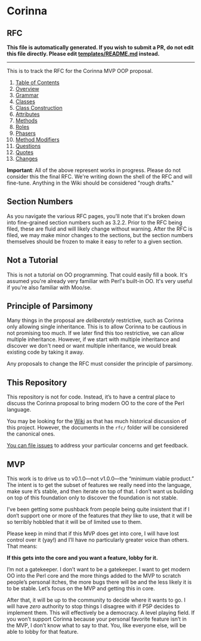 # Corinna

## RFC

**This file is automatically generated. If you wish to submit a PR, do not
edit this file directly. Please edit
[templates/README.md](https://github.com/Ovid/Cor/tree/master/templates/README.md) instead.**

---

This is to track the RFC for the Corinna MVP OOP proposal.

1. [Table of Contents](rfc/toc.md)
2. [Overview](rfc/overview.md)
3. [Grammar](rfc/grammar.md)
4. [Classes](rfc/classes.md)
5. [Class Construction](rfc/class-construction.md)
6. [Attributes](rfc/attributes.md)
7. [Methods](rfc/methods.md)
8. [Roles](rfc/roles.md)
9. [Phasers](rfc/phasers.md)
10. [Method Modifiers](rfc/method-modifiers.md)
11. [Questions](rfc/questions.md)
12. [Quotes](rfc/quotes.md)
13. [Changes](rfc/major-changes.md)


**Important**: All of the above represent works in progress. Please do not
consider this the final RFC. We're writing down the shell of the RFC and will
fine-tune. Anything in the Wiki should be considered "rough drafts."

## Section Numbers

As you navigate the various RFC pages, you'll note that it's broken down into
fine-grained section numbers such as 3.2.2. Prior to the RFC being filed,
these are fluid and will likely change without warning. After the RFC is
filed, we may make minor changes to the sections, but the section numbers
themselves should be frozen to make it easy to refer to a given section.

## Not a Tutorial

This is not a tutorial on OO programming. That could easily fill a book. It's
assumed you're already very familiar with Perl's built-in OO. It's very useful
if you're also familiar with Moo/se.

## Principle of Parsimony

Many things in the proposal are _deliberately_ restrictive, such as Corinna
only allowing single inheritance. This is to allow Corinna to be cautious in
not promising too much. If we later find this too restrictive, we can allow
multiple inheritance. However, if we start with multiple inheritance and
discover we don't need or want multiple inheritance, we would break existing
code by taking it away.

Any proposals to change the RFC must consider the principle of parsimony.

## This Repository

This repository is not for code. Instead, it’s to have a central place to
discuss the Corinna proposal to bring modern OO to the core of the Perl
language. 

You may be looking for the [Wiki](https://github.com/Ovid/Cor/wiki) as that
has much historical discussion of this project. However, the documents in the
`rfc/` folder will be considered the canonical ones.

[You can file issues](https://github.com/Ovid/Cor/issues) to address your
particular concerns and get feedback.

## MVP

This work is to drive us to v0.1.0—not v1.0.0—the “minimum viable product.” The
intent is to get the subset of features we really need into the language, make
sure it’s stable, and then iterate on top of that. I don’t want us building on
top of this foundation only to discover the foundation is not stable.

I’ve been getting some pushback from people being quite insistent that if I
don‘t support one or more of the features that _they_ like to use, that it will
be so terribly hobbled that it will be of limited use to them.

Please keep in mind that if this MVP does get into core, I will have lost
control over it (yay!) and I’ll have no particularly greater voice than others.
That means:

**If this gets into the core and you want a feature, lobby for it.**

I’m not a gatekeeper. I don’t want to be a gatekeeper. I want to get modern OO
into the Perl core and the more things added to the MVP to scratch people’s
personal itches, the more bugs there will be and the less likely it is to be
stable. Let’s focus on the MVP and getting this in core.

After that, it will be up to the community to decide where it wants to go. I
will have _zero_ authority to stop things I disagree with if P5P decides to
implement them. This will effectively be a democracy. A level playing field.
If you won’t support Corinna because your personal favorite feature isn’t in
the MVP, I don’t know what to say to that. You, like everyone else, will be
able to lobby for that feature.
